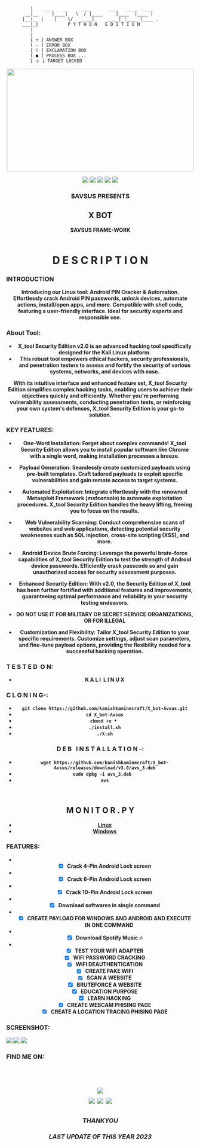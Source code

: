              |	  ____   _    _ ____      ____   ____  ____
           __|__	 |____|   \  / |____     |____  |____ |
          |__|_	 |    |    \/   ____|     ____| |____ |____ .
          ___|_|		   P Y T H O N   E D I T I O N
             |
             |
             [ + ] ANSWER BOX
             [ - ] ERROR BOX
             [ ! ] EXCLAMATION BOX
             [ ● ] PROCESS BOX ...
             [ ⊹ ] TARGET LOCKED



<div align="center">
  <img border-radius: 15px src="https://www.icegif.com/wp-content/uploads/2022/01/icegif-183.gif" width="500" height="275"/>
  <p align="center">
  <img src="https://img.shields.io/badge/Version-2.3-red?style=for-the-badge">
    <img src="https://img.shields.io/badge/-KALI-blue?style=for-the-badge&logo=linux">
    <a href="https://www.instagram.com/aaryaaashu00/" target="_blank"><img src="https://img.shields.io/badge/IG-%40$AVSUS-red?style=for-the-badge&logo=instagram"></a>
    <a href="https://discord.gg/M45DuEN5nH" target="_blank"><img src="https://img.shields.io/badge/-discord-blue?style=for-the-badge&logo=discord"></a>
    <img src="https://img.shields.io/badge/SECURITY EDITION-red?style=for-the-badge">
    </p>
  <p align="center">
<h3 align="center"><b>$AVSUS PRESENTS</h3>
<h2 align="center">X BOT</h2> <h7>$AVSUS  FRAME-WORK</h7>
<div align="center">
  <br>
</p>
 <h1 align="center">D&nbsp;E&nbsp;S&nbsp;C&nbsp;R&nbsp;I&nbsp;P&nbsp;T&nbsp;I&nbsp;O&nbsp;N </h1>
  
  <h3 align="left">INTRODUCTION</h3>
<p align="left">

Introducing our Linux tool: Android PIN Cracker & Automation. Effortlessly crack Android PIN passwords, unlock devices, automate actions, install/open apps, and more. Compatible with shell code, featuring a user-friendly interface. Ideal for security experts and responsible use.
  
  <h3 align="left">About Tool:</h3>
<p align="left">
  
* X_tool Security Edition v2.0 is an advanced hacking tool specifically designed for the Kali Linux platform.
* This robust tool empowers ethical hackers, security professionals, and penetration testers to assess and fortify the security of various systems, networks, and devices with ease.

With its intuitive interface and enhanced feature set, X_tool Security Edition simplifies complex hacking tasks, enabling users to achieve their objectives quickly and efficiently. Whether you're performing vulnerability assessments, conducting penetration tests, or reinforcing your own system's defenses, X_tool Security Edition is your go-to solution.

<h3 align="left">KEY FEATURES:</h3>
<p align="left">

* One-Word Installation: Forget about complex commands! X_tool Security Edition allows you to install popular software like Chrome with a single word, making installation processes a breeze.

* Payload Generation: Seamlessly create customized payloads using pre-built templates. Craft tailored payloads to exploit specific vulnerabilities and gain remote access to target systems.

* Automated Exploitation: Integrate effortlessly with the renowned Metasploit Framework (msfconsole) to automate exploitation procedures. X_tool Security Edition handles the heavy lifting, freeing you to focus on the results.

* Web Vulnerability Scanning: Conduct comprehensive scans of websites and web applications, detecting potential security weaknesses such as SQL injection, cross-site scripting (XSS), and more.

* Android Device Brute Forcing: Leverage the powerful brute-force capabilities of X_tool Security Edition to test the strength of Android device passwords. Efficiently crack passcode so and gain unauthorized access for security assessment purposes.

* Enhanced Security Edition: With v2.0, the Security Edition of X_tool has been further fortified with additional features and improvements, guaranteeing optimal performance and reliability in your security testing endeavors.

* DO NOT USE IT FOR MILITARY OR SECRET SERVICE ORGANIZATIONS, OR FOR ILLEGAL

* Customization and Flexibility: Tailor X_tool Security Edition to your specific requirements. Customize settings, adjust scan parameters, and fine-tune payload options, providing the flexibility needed for a successful hacking operation.
  

<h3 align="left">T&nbsp;E&nbsp;S&nbsp;T&nbsp;E&nbsp;D&nbsp; O&nbsp;N:</h3>
<p align="left">

* K&nbsp;A&nbsp;L&nbsp;I&nbsp; L&nbsp;I&nbsp;N&nbsp;U&nbsp;X

<h3 align="left">C&nbsp;L&nbsp;O&nbsp;N&nbsp;I&nbsp;N&nbsp;G-:</h3>
<p align="left">
 
* ` git clone https://github.com/kanishkaminecraft/X_bot-Avsus.git `
* ` cd X_bot-Avsus `
* `chmod +x * `
* `./install.sh`
* `./X.sh`
<h3 align="center">D&nbsp;E&nbsp;B&nbsp; &nbsp;I&nbsp;N&nbsp;S&nbsp;T&nbsp;A&nbsp;L&nbsp;L&nbsp;A&nbsp;T&nbsp;I&nbsp;O&nbsp;N -:</h3>
<p align="left">
  
  * `wget https://github.com/kanishkaminecraft/X_bot-Avsus/releases/download/v3.0/avs_3.deb`
  * `sudo dpkg -i avs_3.deb  `
  * `avs`

<br>

## M&nbsp;O&nbsp;N&nbsp;I&nbsp;T&nbsp;O&nbsp;R&nbsp;.&nbsp;P&nbsp;Y

 - [Linux](doc/linux.md)
 - [Windows](doc/windows.md)

<h3 align="left">FEATURES:</h3>
<p align="left">
  
- *  [x] Crack 4-Pin Android Lock screen 
- *  [x] Crack 6-Pin Android Lock screen 
- *  [x] Crack 10-Pin Android Lock screen 
- *  [x] Download softwares in single command
- *  [x] CREATE PAYLOAD FOR WINDOWS AND ANDROID AND EXECUTE IN ONE COMMAND
- *  [x] Download Spotify Music 🎶
- *  [x] TEST YOUR WIFI ADAPTER
  *  [x] WIFI PASSWORD CRACKING
  *  [x] WIFI DEAUTHENTICATION
  *  [x] CREATE FAKE WIFI
  *  [x] SCAN A WEBSITE
  *  [x] BRUTEFORCE A WEBSITE
  *  [x] EDUCATION PURPOSE
  *  [x] LEARN HACKING
  *  [x] CREATE WEBCAM PHISING PAGE
  *  [x] CREATE A LOCATION TRACING PHISING PAGE
<h3 align="left">SCREENSHOT:</h3>
<p align="left">
<img src="https://lh3.googleusercontent.com/gzqBT7MCriC6zfN43hCER27hsv0yQYfT6zK1VdeVCE9znD5kW1lIhV7eJRLpDqntE88ejqK7qKaEhniniuY-pViSTnQxZlACvBjyF4kSZhCqZ6lam20Oi0GnCbTXFrkfGw=w1280">
<img src="https://lh6.googleusercontent.com/-Z1QHddzPVX_duR4ygQCZXzQP6TGqL_Qr-RQZeOT3ZnWJW_drLqTE_DzO1w-ig2loXEuKtc1jT7cYys2qoTDlcxJu7QGWFDSOeXih4tWCiPNQQNO98GCr0JBQCyGTwTM_Q=w1280">
<img src="https://lh6.googleusercontent.com/nc9vTkhIozypRNVkJY9YZaCZ7tyP39LnjUlQDAGOZRsTCLz1DTM-VVIQnOJ4QWWLbn0SnAFQKLB3Hx55NemxERS9C3ODhF-nv8O06Q-nPcxifQ00zx_KH1sJkvt6Ty4CDw=w1280">
  
<h3 align="left">FIND ME ON:</h3>
<p align="left">



<p align="left">

<br>
<h1 align="center">
<a href="https://discord.gg/M45DuEN5nH">
<img src="https://invidget.switchblade.xyz/M45DuEN5nH">
</a>
<br>
  <a href="https://github.com/kanishkaminecraft" target="_blank"><img src="https://img.shields.io/badge/$AVSUS-green?style=for-the-badge&logo=github"></a>
  <a href="https://www.instagram.com/aaryaaashu00/" target="_blank"><img src="https://img.shields.io/badge/IG-%40$AVSUS-red?style=for-the-badge&logo=instagram"></a>
  <a href="https://www.youtube.com/channel/UCFL-IX_rxNY_AIFdYq4QtWw" target="_blank"><img src="https://img.shields.io/badge/YT-%40$AVSUS-red?style=for-the-badge&logo=youtube"></a>
</p>

<h3 align="center"><i>THANKYOU</i></h3>
<h3 align="center"><i>LAST UPDATE OF THIS YEAR 2023</i></h3>
